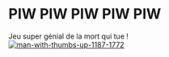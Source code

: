 # PIW PIW PIW PIW PIW

Jeu super génial de la mort qui tue !
<br>
<a href="https://imgbb.com/"><img src="https://i.ibb.co/LpT3M55/man-with-thumbs-up-1187-1772.webp" alt="man-with-thumbs-up-1187-1772" border="0"></a>
